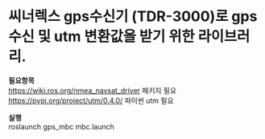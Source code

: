 # 씨너렉스 gps수신기 (TDR-3000)로   gps 수신 및 utm 변환값을 받기 위한 라이브러리.

**필요항목**  
https://wiki.ros.org/nmea_navsat_driver 패키지 필요  
https://pypi.org/project/utm/0.4.0/ 파이썬 utm 필요  

**실행**  
roslaunch gps_mbc mbc.launch
